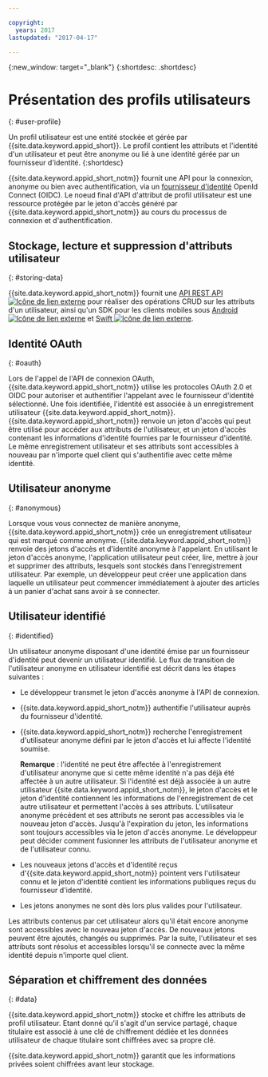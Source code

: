 ```yaml
---

copyright:
  years: 2017
lastupdated: "2017-04-17"

---
```


{:new_window: target="_blank"}
{:shortdesc: .shortdesc}


# Présentation des profils utilisateurs
{: #user-profile}

Un profil utilisateur est une entité stockée et gérée par {{site.data.keyword.appid_short}}. Le profil contient les attributs et l'identité d'un utilisateur et peut être anonyme ou lié à une identité gérée par un fournisseur d'identité.
{:shortdesc}

{{site.data.keyword.appid_short_notm}} fournit une API pour la connexion, anonyme ou bien avec authentification, via un [fournisseur d'identité](/docs/services/appid/identity-providers.html#setting-up-idp) OpenId Connect (OIDC). Le noeud final d'API d'attribut de profil utilisateur est une ressource protégée par le jeton d'accès généré par {{site.data.keyword.appid_short_notm}} au cours du processus de connexion et d'authentification.


## Stockage, lecture et suppression d'attributs utilisateur
{: #storing-data}

{{site.data.keyword.appid_short_notm}} fournit une <a href="https://appid-profiles.ng.bluemix.net/swagger-ui/index.html#/" target="_blank">API REST API <img src="../../icons/launch-glyph.svg" alt="Icône de lien externe"></a> pour réaliser des opérations CRUD sur les attributs d'un utilisateur, ainsi qu'un SDK pour les clients mobiles sous <a href="https://github.com/ibm-cloud-security/appid-clientsdk-android" target="_blank">Android <img src="../../icons/launch-glyph.svg" alt="Icône de lien externe"></a> et <a href="https://github.com/ibm-cloud-security/appid-clientsdk-swift" target="_blank">Swift <img src="../../icons/launch-glyph.svg" alt="Icône de lien externe"></a>.


## Identité OAuth
{: #oauth}

Lors de l'appel de l'API de connexion OAuth, {{site.data.keyword.appid_short_notm}} utilise les protocoles OAuth 2.0 et OIDC pour autoriser et authentifier l'appelant avec le fournisseur d'identité sélectionné. Une fois identifiée, l'identité est associée à un enregistrement utilisateur {{site.data.keyword.appid_short_notm}}. {{site.data.keyword.appid_short_notm}} renvoie un jeton d'accès qui peut être utilisé pour accéder aux attributs de l'utilisateur, et un jeton d'accès contenant les informations d'identité fournies par le fournisseur d'identité. Le même enregistrement utilisateur et ses attributs sont accessibles à nouveau par n'importe quel client qui s'authentifie avec cette même identité.


## Utilisateur anonyme
{: #anonymous}

Lorsque vous vous connectez de manière anonyme, {{site.data.keyword.appid_short_notm}} crée un enregistrement utilisateur qui est marqué comme anonyme. {{site.data.keyword.appid_short_notm}} renvoie des jetons d'accès et d'identité anonyme à l'appelant. En utilisant le jeton d'accès anonyme, l'application utilisateur peut créer, lire, mettre à jour et supprimer des attributs, lesquels sont stockés dans l'enregistrement utilisateur. Par exemple, un développeur peut créer une application dans laquelle un utilisateur peut commencer immédiatement à ajouter des articles à un panier d'achat sans avoir à se connecter.


## Utilisateur identifié
{: #identified}

Un utilisateur anonyme disposant d'une identité émise par un fournisseur d'identité peut devenir un utilisateur identifié. Le flux de transition de l'utilisateur anonyme en utilisateur identifié est décrit dans les étapes suivantes :

* Le développeur transmet le jeton d'accès anonyme à l'API de connexion.
* {{site.data.keyword.appid_short_notm}} authentifie l'utilisateur auprès du fournisseur d'identité.
* {{site.data.keyword.appid_short_notm}} recherche l'enregistrement d'utilisateur anonyme défini par le jeton d'accès et lui affecte l'identité soumise.

    **Remarque** : l'identité ne peut être affectée à l'enregistrement d'utilisateur anonyme que si cette même identité n'a pas déjà été affectée à un autre utilisateur. Si l'identité est déjà associée à un autre utilisateur {{site.data.keyword.appid_short_notm}}, le jeton d'accès et le jeton d'identité contiennent les informations de l'enregistrement de cet autre utilisateur et permettent l'accès à ses attributs. L'utilisateur anonyme précédent et ses attributs ne seront pas accessibles via le nouveau jeton d'accès. Jusqu'à l'expiration du jeton, les informations sont toujours accessibles via le jeton d'accès anonyme. Le développeur peut décider comment fusionner les attributs de l'utilisateur anonyme et de l'utilisateur connu.

* Les nouveaux jetons d'accès et d'identité reçus d'{{site.data.keyword.appid_short_notm}} pointent vers l'utilisateur connu et le jeton d'identité contient les informations publiques reçus du fournisseur d'identité.
* Les jetons anonymes ne sont dès lors plus valides pour l'utilisateur.

Les attributs contenus par cet utilisateur alors qu'il était encore anonyme sont accessibles avec le nouveau jeton d'accès. De nouveaux jetons peuvent être ajoutés, changés ou supprimés. Par la suite, l'utilisateur et ses attributs sont résolus et accessibles lorsqu'il se connecte avec la même identité depuis n'importe quel client.


## Séparation et chiffrement des données
{: #data}

{{site.data.keyword.appid_short_notm}} stocke et chiffre les attributs de profil utilisateur. Etant donné qu'il s'agit d'un service partagé, chaque titulaire est associé à une clé de chiffrement dédiée et les données utilisateur de chaque titulaire sont chiffrées avec sa propre clé.

{{site.data.keyword.appid_short_notm}} garantit que les informations privées soient chiffrées avant leur stockage.
